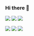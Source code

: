 ### Hi there 👋

<!--
**eeheueklf/eeheueklf** is a ✨ _special_ ✨ repository because its `README.md` (this file) appears on your GitHub profile.

Here are some ideas to get you started:

- 🔭 I’m currently working on ...
- 🌱 I’m currently learning ...
- 👯 I’m looking to collaborate on ...
- 🤔 I’m looking for help with ...
- 💬 Ask me about ...
- 📫 How to reach me: ...
- 😄 Pronouns: ...
- ⚡ Fun fact: ...
-->

<a href="https://url.kr/49rxa2" target="_blank"><img src="https://img.shields.io/badge/Blog-2e3338?style=flat-square&logo=Notion&logoColor=white"/></a>
<a href="https://www.instagram.com/_uyouu" target="_blank"><img src="https://img.shields.io/badge/_uyouu-FB3958?style=flat-square&logo=Instagram&logoColor=white"/></a>
<a><img src="https://img.shields.io/badge/eeheueklf-EA4335?style=flat-square&logo=Gmail&logoColor=white"/></a>

<a><img src="https://img.shields.io/badge/C++-00599C?style=flat-square&logo=C++&logoColor=white"></a>
<a><img src="https://img.shields.io/badge/JavaScript-F7DF1E?style=flat-square&logo=JavaScript&logoColor=white"></a></a>
<a><img src="https://img.shields.io/badge/MySQL-4479A1?style=flat-square&logo=MySQL&logoColor=white"></a>

